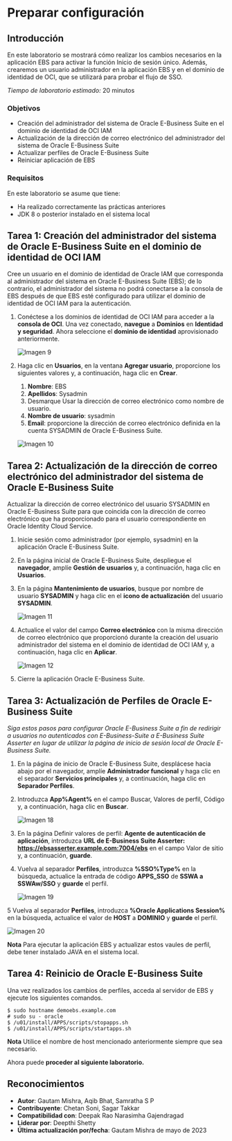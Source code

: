 # Preparar configuración

## Introducción

En este laboratorio se mostrará cómo realizar los cambios necesarios en la aplicación EBS para activar la función Inicio de sesión único. Además, crearemos un usuario administrador en la aplicación EBS y en el dominio de identidad de OCI, que se utilizará para probar el flujo de SSO.

_Tiempo de laboratorio estimado:_ 20 minutos

### Objetivos

*   Creación del administrador del sistema de Oracle E-Business Suite en el dominio de identidad de OCI IAM
*   Actualización de la dirección de correo electrónico del administrador del sistema de Oracle E-Business Suite
*   Actualizar perfiles de Oracle E-Business Suite
*   Reiniciar aplicación de EBS

### Requisitos

En este laboratorio se asume que tiene:

*   Ha realizado correctamente las prácticas anteriores
*   JDK 8 o posterior instalado en el sistema local

## Tarea 1: Creación del administrador del sistema de Oracle E-Business Suite en el dominio de identidad de OCI IAM

Cree un usuario en el dominio de identidad de Oracle IAM que corresponda al administrador del sistema en Oracle E-Business Suite (EBS); de lo contrario, el administrador del sistema no podrá conectarse a la consola de EBS después de que EBS esté configurado para utilizar el dominio de identidad de OCI IAM para la autenticación.

1.  Conéctese a los dominios de identidad de OCI IAM para acceder a la **consola de OCI**. Una vez conectado, **navegue** a **Dominios** en **Identidad y seguridad**. Ahora seleccione el **dominio de identidad** aprovisionado anteriormente.
    
    ![Imagen 9](./images/image9.png "Imagen 9")
    
2.  Haga clic en **Usuarios**, en la ventana **Agregar usuario**, proporcione los siguientes valores y, a continuación, haga clic en **Crear**.
    
    1.  **Nombre**: EBS
    2.  **Apellidos**: Sysadmin
    3.  Desmarque Usar la dirección de correo electrónico como nombre de usuario.
    4.  **Nombre de usuario**: sysadmin
    5.  **Email**: proporcione la dirección de correo electrónico definida en la cuenta SYSADMIN de Oracle E-Business Suite.
    
    ![Imagen 10](./images/image10.png "Imagen 10")
    

## Tarea 2: Actualización de la dirección de correo electrónico del administrador del sistema de Oracle E-Business Suite

Actualizar la dirección de correo electrónico del usuario SYSADMIN en Oracle E-Business Suite para que coincida con la dirección de correo electrónico que ha proporcionado para el usuario correspondiente en Oracle Identity Cloud Service.

1.  Inicie sesión como administrador (por ejemplo, sysadmin) en la aplicación Oracle E-Business Suite.
    
2.  En la página inicial de Oracle E-Business Suite, despliegue el **navegador**, amplíe **Gestión de usuarios** y, a continuación, haga clic en **Usuarios**.
    
3.  En la página **Mantenimiento de usuarios**, busque por nombre de usuario **SYSADMIN** y haga clic en el **icono de actualización** del usuario **SYSADMIN**.
    
    ![Imagen 11](./images/image11.png "Imagen 11")
    
4.  Actualice el valor del campo **Correo electrónico** con la misma dirección de correo electrónico que proporcionó durante la creación del usuario administrador del sistema en el dominio de identidad de OCI IAM y, a continuación, haga clic en **Aplicar**.
    
    ![Imagen 12](./images/image12.png "Imagen 12")
    
5.  Cierre la aplicación Oracle E-Business Suite.
    

## Tarea 3: Actualización de Perfiles de Oracle E-Business Suite

_Siga estos pasos para configurar Oracle E-Business Suite a fin de redirigir a usuarios no autenticados con E-Business-Suite a E-Business Suite Asserter en lugar de utilizar la página de inicio de sesión local de Oracle E-Business Suite._

1.  En la página de inicio de Oracle E-Business Suite, desplácese hacia abajo por el navegador, amplíe **Administrador funcional** y haga clic en el separador **Servicios principales** y, a continuación, haga clic en **Separador Perfiles**.
    
2.  Introduzca **App%Agent%** en el campo Buscar, Valores de perfil, Código y, a continuación, haga clic en **Buscar**.
    
    ![Imagen 18](./images/image18.png "Imagen 18")
    
3.  En la página Definir valores de perfil: **Agente de autenticación de aplicación**, introduzca **URL de E-Business Suite Asserter: https://ebsasserter.example.com:7004/ebs** en el campo Valor de sitio y, a continuación, **guarde**.
    
4.  Vuelva al separador **Perfiles**, introduzca **%SSO%Type%** en la búsqueda, actualice la entrada de código **APPS\_SSO** de **SSWA a SSWAw/SSO** y **guarde** el perfil.
    
    ![Imagen 19](./images/image19.png "Imagen 19")
    

5 Vuelva al separador **Perfiles**, introduzca **%Oracle Applications Session%** en la búsqueda, actualice el valor de **HOST** a **DOMINIO** y **guarde** el perfil.

![Imagen 20](./images/image20.png "Imagen 20")

**Nota** Para ejecutar la aplicación EBS y actualizar estos vaules de perfil, debe tener instalado JAVA en el sistema local.

## Tarea 4: Reinicio de Oracle E-Business Suite

Una vez realizados los cambios de perfiles, acceda al servidor de EBS y ejecute los siguientes comandos.

    $ sudo hostname demoebs.example.com
    # sudo su - oracle
    $ /u01/install/APPS/scripts/stopapps.sh
    $ /u01/install/APPS/scripts/startapps.sh
    
    

**Nota** Utilice el nombre de host mencionado anteriormente siempre que sea necesario.

Ahora puede **proceder al siguiente laboratorio.**

## Reconocimientos

*   **Autor**: Gautam Mishra, Aqib Bhat, Samratha S P
*   **Contribuyente**: Chetan Soni, Sagar Takkar
*   **Compatibilidad con**: Deepak Rao Narasimha Gajendragad
*   **Liderar por**: Deepthi Shetty
*   **Última actualización por/fecha**: Gautam Mishra de mayo de 2023